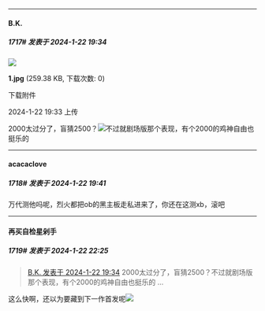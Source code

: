 
*****

####  B.K.  
##### 1717#       发表于 2024-1-22 19:34

<img src="https://img.saraba1st.com/forum/202401/22/193350hvvcnvppnzghrpvw.jpg" referrerpolicy="no-referrer">

<strong>1.jpg</strong> (259.38 KB, 下载次数: 0)

下载附件

2024-1-22 19:33 上传

2000太过分了，盲猜2500？<img src="https://static.saraba1st.com/image/smiley/face2017/067.png" referrerpolicy="no-referrer">不过就剧场版那个表现，有个2000的鸡神自由也挺乐的

*****

####  acacaclove  
##### 1718#       发表于 2024-1-22 19:41

万代测他吗呢，烈火都把ob的黑主板走私进来了，你还在这测xb，滚吧


*****

####  再买自检星剁手  
##### 1719#       发表于 2024-1-22 22:25

<blockquote><a href="httphttps://bbs.saraba1st.com/2b/forum.php?mod=redirect&amp;goto=findpost&amp;pid=63737816&amp;ptid=1944246" target="_blank">B.K. 发表于 2024-1-22 19:34</a>
2000太过分了，盲猜2500？不过就剧场版那个表现，有个2000的鸡神自由也挺乐的 ...</blockquote>
这么快啊，还以为要藏到下一作首发呢<img src="https://static.saraba1st.com/image/smiley/face2017/067.png" referrerpolicy="no-referrer">

